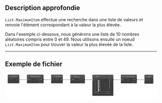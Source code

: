 ## Description approfondie
`List.MaximumItem` effectue une recherche dans une liste de valeurs et renvoie l'élément correspondant à la valeur la plus élevée.

Dans l'exemple ci-dessous, nous générons une liste de 10 nombres aléatoires compris entre 0 et 49. Nous utilisons ensuite un noeud `List.MaximumItem` pour trouver la valeur la plus élevée de la liste.
___
## Exemple de fichier

![List.MaximumItem](./DSCore.List.MaximumItem_img.jpg)
